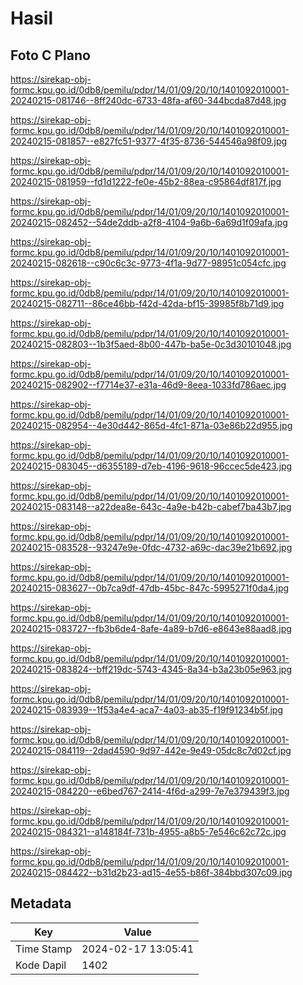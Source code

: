 # Hasil

## Foto C Plano

https://sirekap-obj-formc.kpu.go.id/0db8/pemilu/pdpr/14/01/09/20/10/1401092010001-20240215-081746--8ff240dc-6733-48fa-af60-344bcda87d48.jpg

https://sirekap-obj-formc.kpu.go.id/0db8/pemilu/pdpr/14/01/09/20/10/1401092010001-20240215-081857--e827fc51-9377-4f35-8736-544546a98f09.jpg

https://sirekap-obj-formc.kpu.go.id/0db8/pemilu/pdpr/14/01/09/20/10/1401092010001-20240215-081959--fd1d1222-fe0e-45b2-88ea-c95864df817f.jpg

https://sirekap-obj-formc.kpu.go.id/0db8/pemilu/pdpr/14/01/09/20/10/1401092010001-20240215-082452--54de2ddb-a2f8-4104-9a6b-6a69d1f09afa.jpg

https://sirekap-obj-formc.kpu.go.id/0db8/pemilu/pdpr/14/01/09/20/10/1401092010001-20240215-082618--c90c6c3c-9773-4f1a-9d77-98951c054cfc.jpg

https://sirekap-obj-formc.kpu.go.id/0db8/pemilu/pdpr/14/01/09/20/10/1401092010001-20240215-082711--86ce46bb-f42d-42da-bf15-39985f8b71d9.jpg

https://sirekap-obj-formc.kpu.go.id/0db8/pemilu/pdpr/14/01/09/20/10/1401092010001-20240215-082803--1b3f5aed-8b00-447b-ba5e-0c3d30101048.jpg

https://sirekap-obj-formc.kpu.go.id/0db8/pemilu/pdpr/14/01/09/20/10/1401092010001-20240215-082902--f7714e37-e31a-46d9-8eea-1033fd786aec.jpg

https://sirekap-obj-formc.kpu.go.id/0db8/pemilu/pdpr/14/01/09/20/10/1401092010001-20240215-082954--4e30d442-865d-4fc1-871a-03e86b22d955.jpg

https://sirekap-obj-formc.kpu.go.id/0db8/pemilu/pdpr/14/01/09/20/10/1401092010001-20240215-083045--d6355189-d7eb-4196-9618-96ccec5de423.jpg

https://sirekap-obj-formc.kpu.go.id/0db8/pemilu/pdpr/14/01/09/20/10/1401092010001-20240215-083148--a22dea8e-643c-4a9e-b42b-cabef7ba43b7.jpg

https://sirekap-obj-formc.kpu.go.id/0db8/pemilu/pdpr/14/01/09/20/10/1401092010001-20240215-083528--93247e9e-0fdc-4732-a69c-dac39e21b692.jpg

https://sirekap-obj-formc.kpu.go.id/0db8/pemilu/pdpr/14/01/09/20/10/1401092010001-20240215-083627--0b7ca9df-47db-45bc-847c-5995271f0da4.jpg

https://sirekap-obj-formc.kpu.go.id/0db8/pemilu/pdpr/14/01/09/20/10/1401092010001-20240215-083727--fb3b6de4-8afe-4a89-b7d6-e8643e88aad8.jpg

https://sirekap-obj-formc.kpu.go.id/0db8/pemilu/pdpr/14/01/09/20/10/1401092010001-20240215-083824--bff219dc-5743-4345-8a34-b3a23b05e963.jpg

https://sirekap-obj-formc.kpu.go.id/0db8/pemilu/pdpr/14/01/09/20/10/1401092010001-20240215-083939--1f53a4e4-aca7-4a03-ab35-f19f91234b5f.jpg

https://sirekap-obj-formc.kpu.go.id/0db8/pemilu/pdpr/14/01/09/20/10/1401092010001-20240215-084119--2dad4590-9d97-442e-9e49-05dc8c7d02cf.jpg

https://sirekap-obj-formc.kpu.go.id/0db8/pemilu/pdpr/14/01/09/20/10/1401092010001-20240215-084220--e6bed767-2414-4f6d-a299-7e7e379439f3.jpg

https://sirekap-obj-formc.kpu.go.id/0db8/pemilu/pdpr/14/01/09/20/10/1401092010001-20240215-084321--a148184f-731b-4955-a8b5-7e546c62c72c.jpg

https://sirekap-obj-formc.kpu.go.id/0db8/pemilu/pdpr/14/01/09/20/10/1401092010001-20240215-084422--b31d2b23-ad15-4e55-b86f-384bbd307c09.jpg


## Metadata

| Key        | Value               |
| ---------- | ------------------- |
| Time Stamp | 2024-02-17 13:05:41 |
| Kode Dapil | 1402                |



